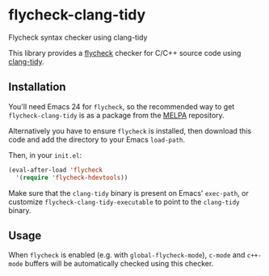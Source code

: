 # flycheck-clang-tidy
Flycheck syntax checker using clang-tidy

This library provides a [flycheck][] checker for C/C++ source code
using [clang-tidy][].

Installation
------------

You'll need Emacs 24 for `flycheck`, so the recommended way to get
`flycheck-clang-tidy` is as a package from the [MELPA][melpa]
repository.

Alternatively you have to ensure `flycheck` is installed, then 
download this code and add the directory to your Emacs `load-path`.

Then, in your `init.el`:

```lisp
(eval-after-load 'flycheck
  '(require 'flycheck-hdevtools))
```

Make sure that the `clang-tidy` binary is present on Emacs' `exec-path`, or
customize `flycheck-clang-tidy-executable` to point to the `clang-tidy`
binary.

Usage
-----

When `flycheck` is enabled (e.g. with `global-flycheck-mode`), `c-mode` and 
`c++-mode` buffers will be automatically checked using this checker.

[flycheck]: https://github.com/flycheck/flycheck
[clang-tidy]: http://clang.llvm.org/extra/clang-tidy
[melpa]: http://melpa.org
